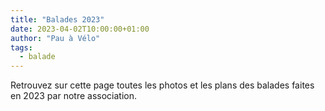 ```yaml
---
title: "Balades 2023"
date: 2023-04-02T10:00:00+01:00
author: "Pau à Vélo"
tags:
  - balade
---
```

Retrouvez sur cette page toutes les photos et les plans des balades faites en 2023 par notre association.
